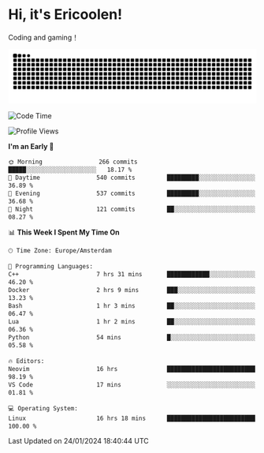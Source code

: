 # Hi, it's Ericoolen!
Coding and gaming！

<picture>
  <source media="(prefers-color-scheme: dark)" srcset="https://raw.githubusercontent.com/Eric-Song-Nop/Eric-Song-Nop/output/github-contribution-grid-snake-dark.svg">
  <source media="(prefers-color-scheme: light)" srcset="https://raw.githubusercontent.com/Eric-Song-Nop/Eric-Song-Nop/output/github-contribution-grid-snake.svg">
  <img alt="github contribution grid snake animation" src="https://raw.githubusercontent.com/Eric-Song-Nop/Eric-Song-Nop/output/github-contribution-grid-snake.svg">
</picture>

<!--START_SECTION:waka-->
![Code Time](http://img.shields.io/badge/Code%20Time-1%2C161%20hrs%2047%20mins-blue)

![Profile Views](http://img.shields.io/badge/Profile%20Views-0-blue)

**I'm an Early 🐤** 

```text
🌞 Morning                266 commits         █████░░░░░░░░░░░░░░░░░░░░   18.17 % 
🌆 Daytime                540 commits         █████████░░░░░░░░░░░░░░░░   36.89 % 
🌃 Evening                537 commits         █████████░░░░░░░░░░░░░░░░   36.68 % 
🌙 Night                  121 commits         ██░░░░░░░░░░░░░░░░░░░░░░░   08.27 % 
```


📊 **This Week I Spent My Time On** 

```text
🕑︎ Time Zone: Europe/Amsterdam

💬 Programming Languages: 
C++                      7 hrs 31 mins       ████████████░░░░░░░░░░░░░   46.20 % 
Docker                   2 hrs 9 mins        ███░░░░░░░░░░░░░░░░░░░░░░   13.23 % 
Bash                     1 hr 3 mins         ██░░░░░░░░░░░░░░░░░░░░░░░   06.47 % 
Lua                      1 hr 2 mins         ██░░░░░░░░░░░░░░░░░░░░░░░   06.36 % 
Python                   54 mins             █░░░░░░░░░░░░░░░░░░░░░░░░   05.58 % 

🔥 Editors: 
Neovim                   16 hrs              █████████████████████████   98.19 % 
VS Code                  17 mins             ░░░░░░░░░░░░░░░░░░░░░░░░░   01.81 % 

💻 Operating System: 
Linux                    16 hrs 18 mins      █████████████████████████   100.00 % 
```


 Last Updated on 24/01/2024 18:40:44 UTC
<!--END_SECTION:waka-->
